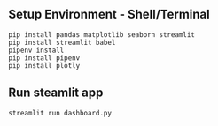 ## Setup Environment - Shell/Terminal
```
pip install pandas matplotlib seaborn streamlit
pip install streamlit babel
pipenv install
pip install pipenv
pip install plotly

```

## Run steamlit app
```
streamlit run dashboard.py

```
